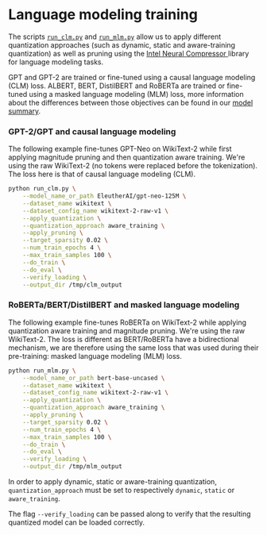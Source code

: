 <!---
Copyright 2020 The HuggingFace Team. All rights reserved.

Licensed under the Apache License, Version 2.0 (the "License");
you may not use this file except in compliance with the License.
You may obtain a copy of the License at

    http://www.apache.org/licenses/LICENSE-2.0

Unless required by applicable law or agreed to in writing, software
distributed under the License is distributed on an "AS IS" BASIS,
WITHOUT WARRANTIES OR CONDITIONS OF ANY KIND, either express or implied.
See the License for the specific language governing permissions and
limitations under the License.
-->

# Language modeling training

The scripts [`run_clm.py`](https://github.com/huggingface/optimum-intel/blob/main/examples/neural_compressor/language-modeling/run_clm.py) 
and [`run_mlm.py`](https://github.com/huggingface/optimum-intel/blob/main/examples/neural_compressor/language-modeling/run_mlm.py)
allow us to apply different quantization approaches (such as dynamic, static and aware-training quantization) as well as pruning 
using the [Intel Neural Compressor ](https://github.com/intel/neural-compressor) library for language modeling tasks.


GPT and GPT-2 are trained or fine-tuned using a causal language modeling (CLM) loss. ALBERT, BERT, DistilBERT and 
RoBERTa are trained or fine-tuned using a masked language modeling (MLM) loss, more information about the differences 
between those objectives can be found in our [model summary](https://huggingface.co/transformers/model_summary.html).


### GPT-2/GPT and causal language modeling

The following example fine-tunes GPT-Neo on WikiText-2 while first applying magnitude pruning and then quantization aware training.
We're using the raw WikiText-2 (no tokens were replaced before the tokenization). The loss here is that of causal language modeling (CLM). 

```bash
python run_clm.py \
    --model_name_or_path EleutherAI/gpt-neo-125M \
    --dataset_name wikitext \
    --dataset_config_name wikitext-2-raw-v1 \
    --apply_quantization \
    --quantization_approach aware_training \
    --apply_pruning \
    --target_sparsity 0.02 \
    --num_train_epochs 4 \
    --max_train_samples 100 \
    --do_train \
    --do_eval \
    --verify_loading \
    --output_dir /tmp/clm_output
```

### RoBERTa/BERT/DistilBERT and masked language modeling

The following example fine-tunes RoBERTa on WikiText-2 while applying quantization aware training and magnitude pruning. We're using the raw 
WikiText-2. The loss is different as BERT/RoBERTa have a bidirectional mechanism, we are therefore using the same loss 
that was used during their pre-training: masked language modeling (MLM) loss. 

```bash
python run_mlm.py \
    --model_name_or_path bert-base-uncased \
    --dataset_name wikitext \
    --dataset_config_name wikitext-2-raw-v1 \
    --apply_quantization \
    --quantization_approach aware_training \
    --apply_pruning \
    --target_sparsity 0.02 \
    --num_train_epochs 4 \
    --max_train_samples 100 \
    --do_train \
    --do_eval \
    --verify_loading \
    --output_dir /tmp/mlm_output
```

In order to apply dynamic, static or aware-training quantization, `quantization_approach` must be set to 
respectively `dynamic`, `static` or `aware_training`.

The flag `--verify_loading` can be passed along to verify that the resulting quantized model can be loaded correctly.
